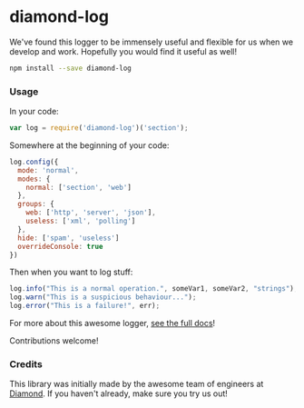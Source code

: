 # diamond-log

We've found this logger to be immensely useful and flexible for us when we develop and work. Hopefully you would find it useful as well!

```bash
npm install --save diamond-log
```

### Usage

In your code:
```js
var log = require('diamond-log')('section');
```

Somewhere at the beginning of your code:
```js
log.config({
  mode: 'normal',
  modes: {
    normal: ['section', 'web']
  },
  groups: {
    web: ['http', 'server', 'json'],
    useless: ['xml', 'polling']
  },
  hide: ['spam', 'useless']
  overrideConsole: true
})
```

Then when you want to log stuff:
```js
log.info("This is a normal operation.", someVar1, someVar2, "strings");
log.warn("This is a suspicious behaviour...");
log.error("This is a failure!", err);
```

For more about this awesome logger, [see the full docs](https://github.com/diamondio/log/wiki/Documentation)!

Contributions welcome!

### Credits
This library was initially made by the awesome team of engineers at [Diamond](https://diamond.io). If you haven't already, make sure you try us out!


